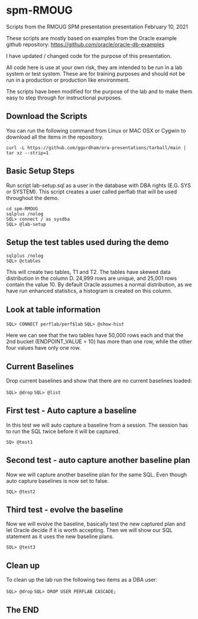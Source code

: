 # spm-RMOUG
Scripts from the RMOUG SPM presentation presentation February 10, 2021

These scripts are mostly based on examples from the Oracle example github repository:
https://github.com/oracle/oracle-db-examples

I have updated / changed code for the purpose of this presentation.

All code here is use at your own risk, they are intended to be run in a lab system or test system.
These are for training purposes and should not be run in a production or production like environment.

The scripts have been modified for the purpose of the lab and to make them easy to step through for instructional purposes.

## Download the Scripts
You can run the following command from Linux or MAC OSX or Cygwin to download all the items in the repository.

`curl -L https://github.com/ggordham/ora-presentations/tarball/main | tar xz --strip=1`

## Basic Setup Steps
Run script lab-setup.sql as a user in the database with DBA rights (E.G. SYS or SYSTEM).
This script creates a user called perflab that will be used throughout the demo.

`cd spm-RMOUG`  
`sqlplus /nolog`  
`SQL> connect / as sysdba`  
`SQL> @lab-setup`  

## Setup the test tables used during the demo

`sqlplus /nolog`  
`SQL> @ctables`

This will create two tables, T1 and T2.  The tables have skewed data distribution in the column D.  24,999 rows are unique, and 25,001 rows contain the value 10.
By default Oracle assumes a normal distribution, as we have run enhanced statistics, a histogram is created on this column.

## Look at table information

`SQL> CONNECT perflab/perf$lab`
`SQL> @show-hist`

Here we can see that the two tables have 50,000 rows each and that the 2nd bucket (ENDPOINT_VALUE = 10) has more than one row, while the other four values have only one row.

## Current Baselines

Drop current baselines and show that there are no current baselines loaded:

`SQL> @drop`
`SQL> @list`

## First test - Auto capture a baseline

In this test we will auto capture a baseline from a session.  The session has to run the SQL twice before it will be captured.

`SQ> @test1`

## Second test - auto capture another baseline plan

Now we will capture another baseline plan for the same SQL.
Even though auto capture baselines is now set to false.

`SQL> @test2`

## Third test - evolve the baseline

Now we will evolve the baseline, basically test the new captured plan and let Oracle decide if it is worth accepting.  Then we will show our SQL statement as it uses the new baseline plans.

`SQL> @test3`

## Clean up
To clean up the lab run the following two items as a DBA user:

`SQL> @drop`
`SQL> DROP USER PERFLAB CASCADE;`

## The END
